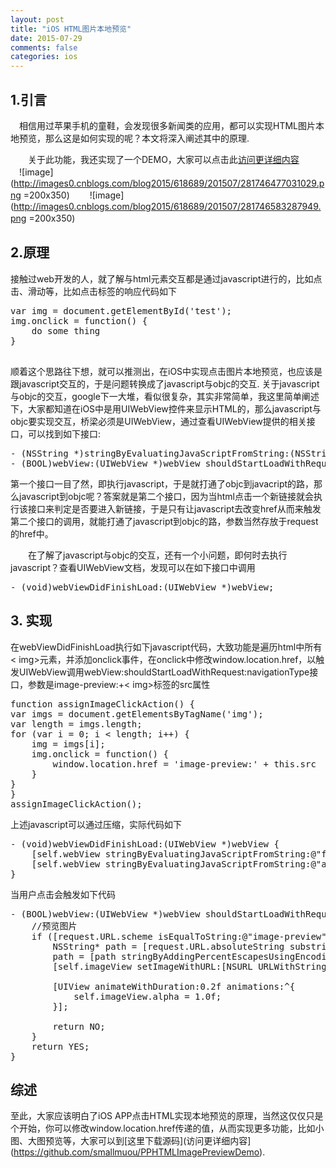 ```yaml
---
layout: post
title: "iOS HTML图片本地预览"
date: 2015-07-29
comments: false
categories: ios
---
```


## 1.引言
　相信用过苹果手机的童鞋，会发现很多新闻类的应用，都可以实现HTML图片本地预览，那么这是如何实现的呢？本文将深入阐述其中的原理.

　　关于此功能，我还实现了一个DEMO，大家可以点击此[访问更详细内容](https://github.com/smallmuou/PPHTMLImagePreviewDemo)
　　<br>
 　![image](http://images0.cnblogs.com/blog2015/618689/201507/281746477031029.png =200x350)
　　![image](http://images0.cnblogs.com/blog2015/618689/201507/281746583287949.png =200x350)
　　
## 2.原理

  接触过web开发的人，就了解与html元素交互都是通过javascript进行的，比如点击、滑动等，比如点击<img>标签的响应代码如下
  <pre>
var img = document.getElementById('test');
img.onclick = function() {
    do some thing
}
  </pre>
  
  顺着这个思路往下想，就可以推测出，在iOS中实现点击图片本地预览，也应该是跟javascript交互的，于是问题转换成了javascript与objc的交互. 关于javascript与objc的交互，google下一大堆，看似很复杂，其实非常简单，我这里简单阐述下，大家都知道在iOS中是用UIWebView控件来显示HTML的，那么javascript与objc要实现交互，桥梁必须是UIWebView，通过查看UIWebView提供的相关接口，可以找到如下接口:
<pre>
- (NSString *)stringByEvaluatingJavaScriptFromString:(NSString *)script
- (BOOL)webView:(UIWebView *)webView shouldStartLoadWithRequest:(NSURLRequest *)request navigationType:(UIWebViewNavigationType)navigationType;
</pre>
 
第一个接口一目了然，即执行javascript，于是就打通了objc到javacript的路，那么javascript到objc呢？答案就是第二个接口，因为当html点击一个新链接就会执行该接口来判定是否要进入新链接，于是只有让javascript去改变href从而来触发第二个接口的调用，就能打通了javascript到objc的路，参数当然存放于request的href中。

　　在了解了javascript与objc的交互，还有一个小问题，即何时去执行javascript？查看UIWebView文档，发现可以在如下接口中调用
<pre>
- (void)webViewDidFinishLoad:(UIWebView *)webView;
</pre>

## 3. 实现
在webViewDidFinishLoad执行如下javascript代码，大致功能是遍历html中所有< img>元素，并添加onclick事件，在onclick中修改window.location.href，以触发UIWebView调用webView:shouldStartLoadWithRequest:navigationType接口，参数是image-preview:+< img>标签的src属性
<pre>
function assignImageClickAction() {
var imgs = document.getElementsByTagName('img');
var length = imgs.length;
for (var i = 0; i < length; i++) {
    img = imgs[i];
    img.onclick = function() {
        window.location.href = 'image-preview:' + this.src
    }
}
}
assignImageClickAction();
</pre>

上述javascript可以通过压缩，实际代码如下
<pre>
- (void)webViewDidFinishLoad:(UIWebView *)webView {
    [self.webView stringByEvaluatingJavaScriptFromString:@"function assignImageClickAction(){var imgs=document.getElementsByTagName('img');var length=imgs.length;for(var i=0;i < length;i++){img=imgs[i];img.onclick=function(){window.location.href='image-preview:'+this.src}}}"];
    [self.webView stringByEvaluatingJavaScriptFromString:@"assignImageClickAction();"];
}
</pre>

当用户点击<img>会触发如下代码
<pre>
- (BOOL)webView:(UIWebView *)webView shouldStartLoadWithRequest:(NSURLRequest *)request navigationType:(UIWebViewNavigationType)navigationType {
    //预览图片
    if ([request.URL.scheme isEqualToString:@"image-preview"]) {
        NSString* path = [request.URL.absoluteString substringFromIndex:[@"image-preview:" length]];
        path = [path stringByAddingPercentEscapesUsingEncoding:NSUTF8StringEncoding];
        [self.imageView setImageWithURL:[NSURL URLWithString:path] placeholderImage:[UIImage imageNamed:@"default"] usingActivityIndicatorStyle:UIActivityIndicatorViewStyleWhite];
        
        [UIView animateWithDuration:0.2f animations:^{
            self.imageView.alpha = 1.0f;
        }];
        
        return NO;
    }
    return YES;
}
</pre>

## 综述
至此，大家应该明白了iOS APP点击HTML实现本地预览的原理，当然这仅仅只是个开始，你可以修改window.location.href传递的值，从而实现更多功能，比如小图、大图预览等，大家可以到[这里下载源码](访问更详细内容](https://github.com/smallmuou/PPHTMLImagePreviewDemo).